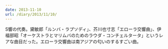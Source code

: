 ```yaml
---
date: 2013-11-10
url: /diary/2013/11/10/
---
```


S響の代奏。黛敏郎「ルンバ・ラプソディ」、芥川也寸志「エローラ交響曲」、伊福部昭「オーケストラとマリムバのためのラウダ・コンチェルタータ」というレアな曲目だった。エローラ交響曲は南アジアの匂いのするすごい曲。